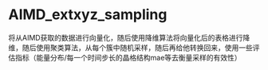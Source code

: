 # AIMD_extxyz_sampling
将从AIMD获取的数据进行向量化，随后使用降维算法将向量化后的表格进行降维，随后使用聚类算法，从每个簇中随机采样，随后再给他转换回来，使用一些评估指标（能量分布/每一个时间步长的晶格结构mae等去衡量采样的有效性）
